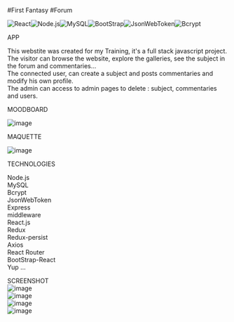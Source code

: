 #First Fantasy
#Forum

![React](https://camo.githubusercontent.com/ee8a184199adb8febb0e280718a897770384eb79c11e49a3703ea098df14a7c0/68747470733a2f2f696d672e736869656c64732e696f2f62616467652f6d616465253230776974682d72656163742d626c75653f6c6f676f3d7265616374)![Node.js](https://camo.githubusercontent.com/acb3d66cac0adeb0be2c18e5434fb9d3ab22f5391f825e7a853976a960a1d9cd/68747470733a2f2f696d672e736869656c64732e696f2f62616467652f6d616465253230776974682d4e6f64652e6a732d7375636365733f6c6f676f3d4e6f64652e6a73)![MySQL](https://camo.githubusercontent.com/9af2297dec439584212c973ba85cfbf791902811f3d857c0d74d4fd7c6f41b7a/68747470733a2f2f696d672e736869656c64732e696f2f62616467652f6d616465253230776974682d6d7973716c2d626c75653f6c6f676f3d6d7973716c)![BootStrap](https://camo.githubusercontent.com/240c627e210230409069cc0882fcbdf69d4342257c7af491ed7bd70f5ed459b1/68747470733a2f2f696d672e736869656c64732e696f2f62616467652f6d616465253230776974682d426f6f7473747261705f7675652d626c756576696f6c65743f6c6f676f3d426f6f747374726170)![JsonWebToken](https://camo.githubusercontent.com/9dd3978b0ba5fd7068037acb4a3e1ca54677a2ff468ff71845d2d6eeba7bbcfd/68747470733a2f2f696d672e736869656c64732e696f2f62616467652f6d616465253230776974682d6a736f6e776562746f6b656e732d6f72616e67653f6c6f676f3d6a736f6e776562746f6b656e73)![Bcrypt](https://camo.githubusercontent.com/8b69bb861a6de548a79e9bc7df8f60e2e30292562484080198c871cccc22df64/68747470733a2f2f696d672e736869656c64732e696f2f62616467652f6d616465253230776974682d6263727970742d7265643f6c6f676f3d6c657473656e6372797074)


APP

This webstite was created for my Training, it's a full stack javascript project. The visitor can browse the website, explore the galleries, see the subject in the forum and commentaries... </br>
The connected user, can create a subject and posts commentaries and modify his own profile.</br>
The admin can access to admin pages to delete : subject, commentaries and users.

MOODBOARD

![image](https://user-images.githubusercontent.com/61117157/113585918-2564f480-962d-11eb-8acc-9dfe9fd44aa9.png)


MAQUETTE 

![image](https://user-images.githubusercontent.com/61117157/113585847-0f573400-962d-11eb-8e58-b350a0d09113.png)


TECHNOLOGIES
  
  Node.js</br>
  MySQL</br>
  Bcrypt</br>
  JsonWebToken</br>
  Express</br>
  middleware</br>
  React.js</br>
  Redux</br>
  Redux-persist</br>
  Axios</br>
  React Router</br>
  BootStrap-React</br>
  Yup
  ...
  </br>
  
  
SCREENSHOT</br>
![image](https://user-images.githubusercontent.com/61117157/113586554-f00cd680-962d-11eb-9d9f-530a3c53bac9.png)</br>
![image](https://user-images.githubusercontent.com/61117157/113586587-fac76b80-962d-11eb-9126-79b1e6082391.png)</br>
![image](https://user-images.githubusercontent.com/61117157/113586829-49750580-962e-11eb-963b-8f92dfab34b6.png)</br>
![image](https://user-images.githubusercontent.com/61117157/113587075-98229f80-962e-11eb-8456-3874f2c4f8af.png)</br>






